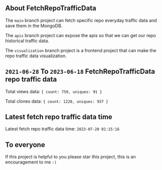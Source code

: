 ## About FetchRepoTrafficData

The `main` branch project can fetch specific repo everyday traffic data and save them in the MongoDB.

The `apis` branch project can expose the apis so that we can get our repo historical traffic data.

The `visualization` branch project is a frontend project that can make the repo traffic data visualization.

## `2021-06-28` To `2023-06-18` FetchRepoTrafficData repo traffic data

Total views data: `{ count: 759, uniques: 91 }`

Total clones data: `{ count: 1228, uniques: 937 }`

## Latest fetch repo traffic data time

Latest fetch repo traffic data time: `2023-07-20 01:15:16`

## To everyone

If this project is helpful to you please star this project, this is an encouragement to me `:)`



